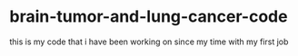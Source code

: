 # brain-tumor-and-lung-cancer-code
this is my code that i have been working on since my time with my first job
